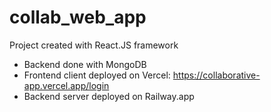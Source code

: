# collab_web_app

Project created with React.JS framework
- Backend done with MongoDB
- Frontend client deployed on Vercel: https://collaborative-app.vercel.app/login
- Backend server deployed on Railway.app

